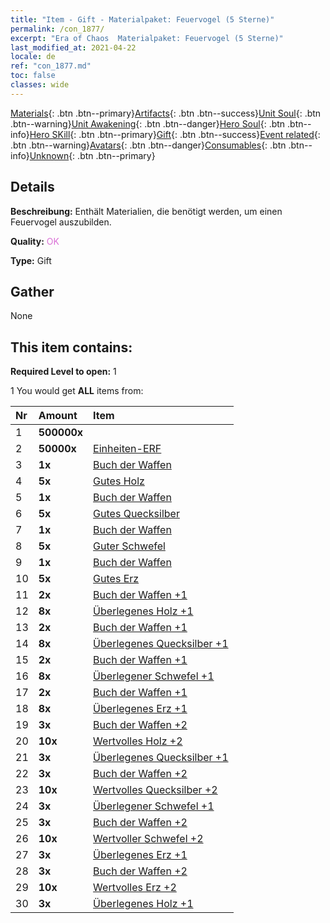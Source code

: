 ```yaml
---
title: "Item - Gift - Materialpaket: Feuervogel (5 Sterne)"
permalink: /con_1877/
excerpt: "Era of Chaos  Materialpaket: Feuervogel (5 Sterne)"
last_modified_at: 2021-04-22
locale: de
ref: "con_1877.md"
toc: false
classes: wide
---
```

 [Materials](/ItemsDE/){: .btn .btn--primary}[Artifacts](/ItemsDE/Artifacts/){: .btn .btn--success}[Unit Soul](/ItemsDE/UnitSoul/){: .btn .btn--warning}[Unit Awakening](/ItemsDE/UnitAwakening/){: .btn .btn--danger}[Hero Soul](/ItemsDE/HeroSoul/){: .btn .btn--info}[Hero SKill](/ItemsDE/HeroSkill/){: .btn .btn--primary}[Gift](/ItemsDE/Gift/){: .btn .btn--success}[Event related](/ItemsDE/Events/){: .btn .btn--warning}[Avatars](/ItemsDE/Avatars/){: .btn .btn--danger}[Consumables](/ItemsDE/Consumables/){: .btn .btn--info}[Unknown](/ItemsDE/Unknown/){: .btn .btn--primary}

## Details
 **Beschreibung:** Enthält Materialien, die benötigt werden, um einen Feuervogel auszubilden.

 **Quality:** <span style="color: #DA70D6">OK</span>

 **Type:** Gift

## Gather

  None

## This item contains:

 **Required Level to open:** 1

 1 You would get **ALL** items  from:

  | Nr | Amount |     Item    |
  |:---|:-------|:------------|
  | 1 |  **500000x** | <i class="fas fa-coins"/> |  | 
  | 2 |  **50000x** | [Einheiten-ERF](/de/Items/con_902/) |  | 
  | 3 |  **1x** | [Buch der Waffen](/de/Items/mat_18/) |  | 
  | 4 |  **5x** | [Gutes Holz](/de/Items/mat_13/) |  | 
  | 5 |  **1x** | [Buch der Waffen](/de/Items/mat_18/) |  | 
  | 6 |  **5x** | [Gutes Quecksilber](/de/Items/mat_14/) |  | 
  | 7 |  **1x** | [Buch der Waffen](/de/Items/mat_18/) |  | 
  | 8 |  **5x** | [Guter Schwefel](/de/Items/mat_15/) |  | 
  | 9 |  **1x** | [Buch der Waffen](/de/Items/mat_18/) |  | 
  | 10 |  **5x** | [Gutes Erz](/de/Items/mat_12/) |  | 
  | 11 |  **2x** | [Buch der Waffen +1](/de/Items/mat_25/) |  | 
  | 12 |  **8x** | [Überlegenes Holz +1](/de/Items/mat_20/) |  | 
  | 13 |  **2x** | [Buch der Waffen +1](/de/Items/mat_25/) |  | 
  | 14 |  **8x** | [Überlegenes Quecksilber +1](/de/Items/mat_21/) |  | 
  | 15 |  **2x** | [Buch der Waffen +1](/de/Items/mat_25/) |  | 
  | 16 |  **8x** | [Überlegener Schwefel +1](/de/Items/mat_22/) |  | 
  | 17 |  **2x** | [Buch der Waffen +1](/de/Items/mat_25/) |  | 
  | 18 |  **8x** | [Überlegenes Erz +1](/de/Items/mat_19/) |  | 
  | 19 |  **3x** | [Buch der Waffen +2](/de/Items/mat_32/) |  | 
  | 20 |  **10x** | [Wertvolles Holz +2](/de/Items/mat_27/) |  | 
  | 21 |  **3x** | [Überlegenes Quecksilber +1](/de/Items/mat_21/) |  | 
  | 22 |  **3x** | [Buch der Waffen +2](/de/Items/mat_32/) |  | 
  | 23 |  **10x** | [Wertvolles Quecksilber +2](/de/Items/mat_28/) |  | 
  | 24 |  **3x** | [Überlegener Schwefel +1](/de/Items/mat_22/) |  | 
  | 25 |  **3x** | [Buch der Waffen +2](/de/Items/mat_32/) |  | 
  | 26 |  **10x** | [Wertvoller Schwefel +2](/de/Items/mat_29/) |  | 
  | 27 |  **3x** | [Überlegenes Erz +1](/de/Items/mat_19/) |  | 
  | 28 |  **3x** | [Buch der Waffen +2](/de/Items/mat_32/) |  | 
  | 29 |  **10x** | [Wertvolles Erz +2](/de/Items/mat_26/) |  | 
  | 30 |  **3x** | [Überlegenes Holz +1](/de/Items/mat_20/) |  | 
